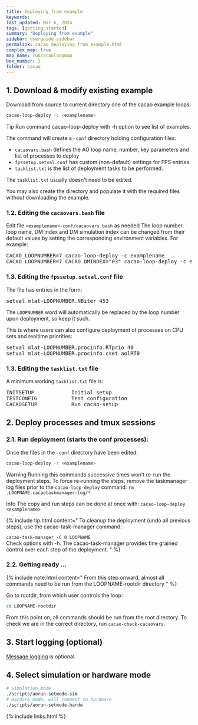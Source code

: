 ```yaml
---
title: Deploying from example
keywords: 
last_updated: Mar 6, 2024
tags: [getting_started]
summary: "Deploying from example"
sidebar: userguide_sidebar
permalink: cacao_deploying_from_example.html
complex_map: true
map_name: runcacaoloopmap
box_number: 1
folder: cacao
---
```



## 1. Download & modify existing example

Download from source to current directory one of the cacao example loops:
```bash
cacao-loop-deploy -c <examplename>
```
<span class="label label-info">Tip</span> Run command cacao-loop-deploy with -h option to see list of examples.

The command will create a `-conf` directory holding configuration files:
- `cacaovars.bash` defines the AO loop name, number, key parameters and list of processes to deploy
- `fpssetup.setval.conf` has custom (non-default) settings for FPS entries
- `tasklist.txt` is the list of deployment tasks to be performed.

The `tasklist.txt` usually doesn't need to be edited.


You may also create the directory and populate it with the required files without downloading the example.


### 1.2. Editing the `cacaovars.bash` file

Edit file `<examplename>-conf/cacaovars.bash` as needed
The loop number. loop name, DM index and DM simulation index can be changed from their default values by setting the corresponding environment variables. For example:

<pre>
CACAO_LOOPNUMBER=7 cacao-loop-deploy -c examplename
CACAO_LOOPNUMBER=7 CACAO_DMINDEX="03" cacao-loop-deploy -c examplename
</pre>

### 1.3. Editing the `fpssetup.setval.conf` file

The file has entries in the form:
<pre>
setval mlat-LOOPNUMBER.NBiter 453
</pre>
The `LOOPNUMBER` word will automatically be replaced by the loop number upon deployment, so keep it such.

This is where users can also configure deployment of processes on CPU sets and realtime priorities:
<pre>
setval mlat-LOOPNUMBER.procinfo.RTprio 40
setval mlat-LOOPNUMBER.procinfo.cset aolRT0
</pre>


### 1.3. Editing the `tasklist.txt` file

A minimum working `tasklist.txt` file is:
<pre>
INITSETUP            Initial setup
TESTCONFIG           Test configuration
CACAOSETUP           Run cacao-setup
</pre>



## 2. Deploy processes and tmux sessions

### 2.1. Run deployment (starts the conf processes):

Once the files in the `-conf` directory have been edited:

```bash
cacao-loop-deploy -r <examplename>
```

<span class="label label-warning">Warning</span> Running this commands successive times won't re-run the deployment steps. To force re-running the steps, remove the taskmanager log files prior to the `cacao-loop-deploy` command: `rm .LOOPNAME.cacaotaskmanager-log/*`

<span class="label label-info">Info</span> The copy and run steps can be done at once with: `cacao-loop-deploy <examplename>`

{% include tip.html content="
To cleanup the deployment (undo all previous steps), use the cacao-task-manager command:<br>
<code>
cacao-task-manager -C 0 LOOPNAME
</code>
<br>
Check options with -h. The cacao-task-manager provides fine grained control over each step of the deployment.
" %}


### 2.2. Getting ready ...

{% include note.html content="
From this step onward, almost all commands need to be run from the LOOPNAME-rootdir directory
" %}

Go to rootdir, from which user controls the loop:
```bash
cd LOOPNAME-rootdir
```

From this point on, all commands should be run from the root directory. To check we are in the correct directory, run `cacao-check-cacaovars`.


## 3. Start logging (optional)

[Message logging](cacao_message_logging.html) is optional. 


## 4. Select simulation or hardware mode

```bash
# Simulation mode
./scripts/aorun-setmode-sim
# Hardare mode, will connect to hardware
./scripts/aorun-setmode-hardw
```


{% include links.html %}
